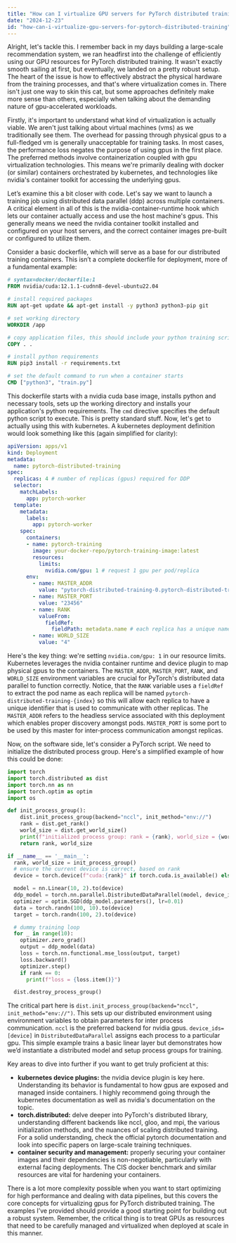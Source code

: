 ```yaml
---
title: "How can I virtualize GPU servers for PyTorch distributed training?"
date: "2024-12-23"
id: "how-can-i-virtualize-gpu-servers-for-pytorch-distributed-training"
---
```


Alright, let's tackle this. I remember back in my days building a large-scale recommendation system, we ran headfirst into the challenge of efficiently using our GPU resources for PyTorch distributed training. It wasn't exactly smooth sailing at first, but eventually, we landed on a pretty robust setup. The heart of the issue is how to effectively abstract the physical hardware from the training processes, and that's where virtualization comes in. There isn't just one way to skin this cat, but some approaches definitely make more sense than others, especially when talking about the demanding nature of gpu-accelerated workloads.

Firstly, it's important to understand what kind of virtualization is actually viable. We aren't just talking about virtual machines (vms) as we traditionally see them. The overhead for passing through physical gpus to a full-fledged vm is generally unacceptable for training tasks. In most cases, the performance loss negates the purpose of using gpus in the first place. The preferred methods involve containerization coupled with gpu virtualization technologies. This means we're primarily dealing with docker (or similar) containers orchestrated by kubernetes, and technologies like nvidia's container toolkit for accessing the underlying gpus.

Let’s examine this a bit closer with code. Let's say we want to launch a training job using distributed data parallel (ddp) across multiple containers. A critical element in all of this is the nvidia-container-runtime hook which lets our container actually access and use the host machine's gpus. This generally means we need the nvidia container toolkit installed and configured on your host servers, and the correct container images pre-built or configured to utilize them.

Consider a basic dockerfile, which will serve as a base for our distributed training containers. This isn’t a complete dockerfile for deployment, more of a fundamental example:

```dockerfile
# syntax=docker/dockerfile:1
FROM nvidia/cuda:12.1.1-cudnn8-devel-ubuntu22.04

# install required packages
RUN apt-get update && apt-get install -y python3 python3-pip git

# set working directory
WORKDIR /app

# copy application files, this should include your python training script
COPY . .

# install python requirements
RUN pip3 install -r requirements.txt

# set the default command to run when a container starts
CMD ["python3", "train.py"]
```

This dockerfile starts with a nvidia cuda base image, installs python and necessary tools, sets up the working directory and installs your application's python requirements. The `cmd` directive specifies the default python script to execute. This is pretty standard stuff. Now, let's get to actually using this with kubernetes. A kubernetes deployment definition would look something like this (again simplified for clarity):

```yaml
apiVersion: apps/v1
kind: Deployment
metadata:
  name: pytorch-distributed-training
spec:
  replicas: 4 # number of replicas (gpus) required for DDP
  selector:
    matchLabels:
      app: pytorch-worker
  template:
    metadata:
      labels:
        app: pytorch-worker
    spec:
      containers:
      - name: pytorch-training
        image: your-docker-repo/pytorch-training-image:latest
        resources:
          limits:
            nvidia.com/gpu: 1 # request 1 gpu per pod/replica
      env:
        - name: MASTER_ADDR
          value: "pytorch-distributed-training-0.pytorch-distributed-training-headless"
        - name: MASTER_PORT
          value: "23456"
        - name: RANK
          valueFrom:
            fieldRef:
              fieldPath: metadata.name # each replica has a unique name
        - name: WORLD_SIZE
          value: "4"
```

Here's the key thing: we're setting `nvidia.com/gpu: 1` in our resource limits. Kubernetes leverages the nvidia container runtime and device plugin to map physical gpus to the containers. The `MASTER_ADDR`, `MASTER_PORT`, `RANK`, and `WORLD_SIZE` environment variables are crucial for PyTorch's distributed data parallel to function correctly. Notice, that the `RANK` variable uses a `fieldRef` to extract the pod name as each replica will be named `pytorch-distributed-training-{index}` so this will allow each replica to have a unique identifier that is used to communicate with other replicas. The `MASTER_ADDR` refers to the headless service associated with this deployment which enables proper discovery amongst pods. `MASTER_PORT` is some port to be used by this master for inter-process communication amongst replicas.

Now, on the software side, let's consider a PyTorch script. We need to initialize the distributed process group. Here's a simplified example of how this could be done:

```python
import torch
import torch.distributed as dist
import torch.nn as nn
import torch.optim as optim
import os

def init_process_group():
    dist.init_process_group(backend="nccl", init_method="env://")
    rank = dist.get_rank()
    world_size = dist.get_world_size()
    print(f"initialized process group: rank = {rank}, world_size = {world_size}")
    return rank, world_size

if __name__ == '__main__':
  rank, world_size = init_process_group()
  # ensure the current device is correct, based on rank
  device = torch.device(f"cuda:{rank}" if torch.cuda.is_available() else "cpu")

  model = nn.Linear(10, 2).to(device)
  ddp_model = torch.nn.parallel.DistributedDataParallel(model, device_ids=[device])
  optimizer = optim.SGD(ddp_model.parameters(), lr=0.01)
  data = torch.randn(100, 10).to(device)
  target = torch.randn(100, 2).to(device)

  # dummy training loop
  for _ in range(10):
    optimizer.zero_grad()
    output = ddp_model(data)
    loss = torch.nn.functional.mse_loss(output, target)
    loss.backward()
    optimizer.step()
    if rank == 0:
      print(f"loss = {loss.item()}")

  dist.destroy_process_group()
```

The critical part here is `dist.init_process_group(backend="nccl", init_method="env://")`. This sets up our distributed environment using environment variables to obtain parameters for inter process communication. `nccl` is the preferred backend for nvidia gpus. `device_ids=[device]` in `DistributedDataParallel` assigns each process to a particular gpu. This simple example trains a basic linear layer but demonstrates how we’d instantiate a distributed model and setup process groups for training.

Key areas to dive into further if you want to get truly proficient at this:
*  **kubernetes device plugins:**  the nvidia device plugin is key here. Understanding its behavior is fundamental to how gpus are exposed and managed inside containers. I highly recommend going through the kubernetes documentation as well as nvidia's documentation on the topic.
*  **torch.distributed:** delve deeper into PyTorch's distributed library, understanding different backends like nccl, gloo, and mpi, the various initialization methods, and the nuances of scaling distributed training. For a solid understanding, check the official pytorch documentation and look into specific papers on large-scale training techniques.
* **container security and management:** properly securing your container images and their dependencies is non-negotiable, particularly with external facing deployments. The CIS docker benchmark and similar resources are vital for hardening your containers.

There is a lot more complexity possible when you want to start optimizing for high performance and dealing with data pipelines, but this covers the core concepts for virtualizing gpus for PyTorch distributed training. The examples I’ve provided should provide a good starting point for building out a robust system. Remember, the critical thing is to treat GPUs as resources that need to be carefully managed and virtualized when deployed at scale in this manner.
